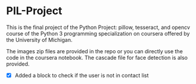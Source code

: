 # PIL-Project
This is the final project of the Python Project: pillow, tesseract, and opencv course of the Python 3 programming specialization on coursera offered by the University of Michigan.

The images zip files are provided in the repo or you can directly use the code in the coursera notebook.
The cascade file for face detection is also provided.

* [x] Added a block to check if the user is not in contact list